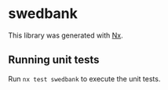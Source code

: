 # swedbank

This library was generated with [Nx](https://nx.dev).

## Running unit tests

Run `nx test swedbank` to execute the unit tests.
